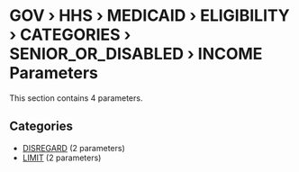# GOV › HHS › MEDICAID › ELIGIBILITY › CATEGORIES › SENIOR_OR_DISABLED › INCOME Parameters

This section contains 4 parameters.

## Categories

- [DISREGARD](disregard/index.md) (2 parameters)
- [LIMIT](limit/index.md) (2 parameters)

